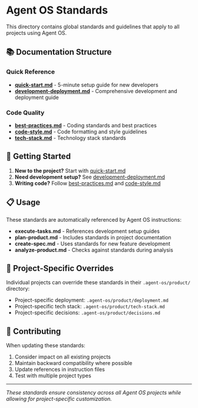 # Agent OS Standards

This directory contains global standards and guidelines that apply to all projects using Agent OS.

## 📚 Documentation Structure

### **Quick Reference**
- **[quick-start.md](./quick-start.md)** - 5-minute setup guide for new developers
- **[development-deployment.md](./development-deployment.md)** - Comprehensive development and deployment guide

### **Code Quality**
- **[best-practices.md](./best-practices.md)** - Coding standards and best practices
- **[code-style.md](./code-style.md)** - Code formatting and style guidelines
- **[tech-stack.md](./tech-stack.md)** - Technology stack standards

## 🚀 Getting Started

1. **New to the project?** Start with [quick-start.md](./quick-start.md)
2. **Need development setup?** See [development-deployment.md](./development-deployment.md)
3. **Writing code?** Follow [best-practices.md](./best-practices.md) and [code-style.md](./code-style.md)

## 📋 Usage

These standards are automatically referenced by Agent OS instructions:

- **execute-tasks.md** - References development setup guides
- **plan-product.md** - Includes standards in project documentation
- **create-spec.md** - Uses standards for new feature development
- **analyze-product.md** - Checks against standards during analysis

## 🔄 Project-Specific Overrides

Individual projects can override these standards in their `.agent-os/product/` directory:

- Project-specific deployment: `.agent-os/product/deployment.md`
- Project-specific tech stack: `.agent-os/product/tech-stack.md`
- Project-specific decisions: `.agent-os/product/decisions.md`

## 📝 Contributing

When updating these standards:

1. Consider impact on all existing projects
2. Maintain backward compatibility where possible
3. Update references in instruction files
4. Test with multiple project types

---

*These standards ensure consistency across all Agent OS projects while allowing for project-specific customization.*

